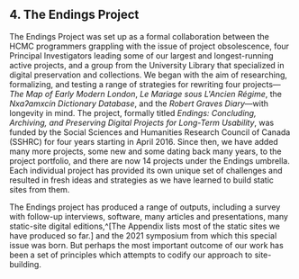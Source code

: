 ## 4. The Endings Project

The Endings Project was set up as a formal collaboration between the HCMC programmers grappling with the issue of project obsolescence, four Principal Investigators leading some of our largest and longest-running active projects, and a group from the University Library that specialized in digital preservation and collections. We began with the aim of researching, formalizing, and testing a range of strategies for rewriting four projects—_The Map of Early Modern London_, _Le Mariage sous L'Ancien Régime_, the _Nxaʔamxcín Dictionary Database_, and the _Robert Graves Diary_—with longevity in mind. The project, formally titled _Endings: Concluding, Archiving, and Preserving Digital Projects for Long-Term Usability_, was funded by the Social Sciences and Humanities Research Council of Canada (SSHRC) for four years starting in April 2016. Since then, we have added many more projects, some new and some dating back many years, to the project portfolio, and there are now 14 projects under the Endings umbrella. Each individual project has provided its own unique set of challenges and resulted in fresh ideas and strategies as we have learned to build static sites from them.

The Endings project has produced a range of outputs, including a survey with follow-up interviews, software, many articles and presentations, many static-site digital editions,^[The Appendix lists most of the static sites we have produced so far.] and the 2021 symposium from which this special issue was born. But perhaps the most important outcome of our work has been a set of principles which attempts to codify our approach to site-building.

